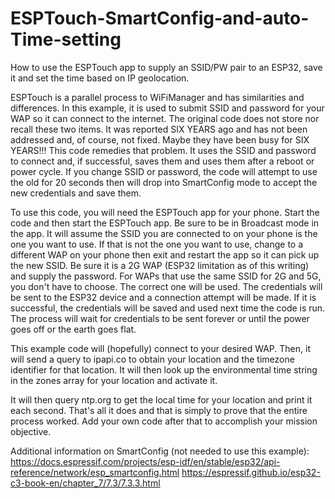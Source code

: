 # ESPTouch-SmartConfig-and-auto-Time-setting
How to use the ESPTouch app to supply an SSID/PW pair to an ESP32, save it and set the time based on IP geolocation.

ESPTouch is a parallel process to WiFiManager and has similarities and differences.  In this example, it is used to submit SSID and password for your WAP so it can connect to the internet.  The original code does not store nor recall these two items.  It was reported SIX YEARS ago and has not been addressed and, of course, not fixed.  Maybe they have been busy for SIX YEARS!!!  This code remedies that problem.  It uses the SSID and password to connect and, if successful, saves them and uses them after a reboot or power cycle.  If you change SSID or password, the code will attempt to use the old for 20 seconds then will drop into SmartConfig mode to accept the new credentials and save them.

To use this code, you will need the ESPTouch app for your phone.  Start the code and then start the ESPTouch app.  Be sure to be in Broadcast mode in the app.  It will assume the SSID you are connected to on your phone is the one you want to use.  If that is not the one you want to use, change to a different WAP on your phone then exit and restart the app so it can pick up the new SSID.  Be sure it is a 2G WAP (ESP32 limitation as of this writing) and supply the password.  For WAPs that use the same SSID for 2G and 5G, you don't have to choose.  The correct one will be used.  The credentials will be sent to the ESP32 device and a connection attempt will be made.  If it is successful, the credentials will be saved and used next time the code is run.  The process will wait for credentials to be sent forever or until the power goes off or the earth goes flat.

This example code will (hopefully) connect to your desired WAP.  Then, it will send a query to ipapi.co to obtain your location and the timezone identifier for that location.  It will then look up the environmental time string in the zones array for your location and activate it.

It will then query ntp.org to get the local time for your location and print it each second.  That's all it does and that is simply to prove that the entire process worked.  Add your own code after that to accomplish your mission objective.

Additional information on SmartConfig (not needed to use this example):
https://docs.espressif.com/projects/esp-idf/en/stable/esp32/api-reference/network/esp_smartconfig.html
https://espressif.github.io/esp32-c3-book-en/chapter_7/7.3/7.3.3.html
